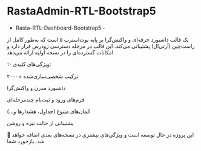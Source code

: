 # RastaAdmin-RTL-Bootstrap5

- Rasta-RTL-Dashboard-Bootstrap5 -

یک قالب داشبورد حرفه‌ای و واکنش‌گرا بر پایه بوت‌استرپ ۵ است که به‌طور کامل از راست‌چین (آر‌تی‌ال) پشتیبانی می‌کند. این قالب در مرحله دسترسی زودرس قرار دارد و امکانات گسترده‌ای را در نسخه اولیه ارائه می‌دهد.

✨ ویژگی‌های کلیدی:

۲۰۰۰+ ترکیب شخصی‌سازی‌شده

داشبورد مدرن و واکنش‌گرا

فرم‌های ورود و ثبت‌نام چندمرحله‌ای

المان‌های متنوع (جداول، هشدارها و...)

پشتیبانی از حالت تیره و روشن

📌 این پروژه در حال توسعه است و ویژگی‌های بیشتری در نسخه‌های بعدی اضافه خواهد شد. بازخورد شما
